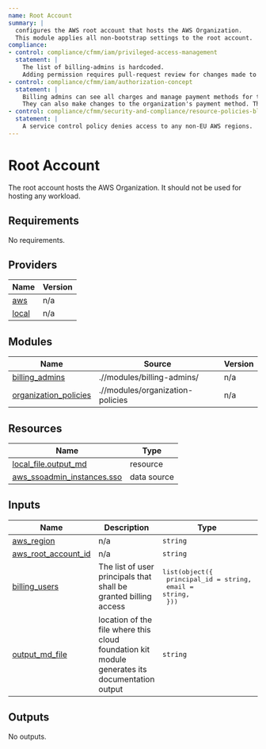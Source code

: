 ```yaml
---
name: Root Account
summary: |
  configures the AWS root account that hosts the AWS Organization.
  This module applies all non-bootstrap settings to the root account.
compliance:
- control: compliance/cfmm/iam/privileged-access-management
  statement: |
    The list of billing-admins is hardcoded.
    Adding permission requires pull-request review for changes made to the IaC code.
- control: compliance/cfmm/iam/authorization-concept
  statement: |
    Billing admins can see all charges and manage payment methods for the entire AWS organisation.
    They can also make changes to the organization's payment method. The billing admin is thus considered a privileged role.
- control: compliance/cfmm/security-and-compliance/resource-policies-blacklisting
  statement: |
    A service control policy denies access to any non-EU AWS regions.
---
```


# Root Account

The root account hosts the AWS Organization. It should not be used for hosting any workload.

<!-- BEGIN_TF_DOCS -->
## Requirements

No requirements.

## Providers

| Name | Version |
|------|---------|
| <a name="provider_aws"></a> [aws](#provider\_aws) | n/a |
| <a name="provider_local"></a> [local](#provider\_local) | n/a |

## Modules

| Name | Source | Version |
|------|--------|---------|
| <a name="module_billing_admins"></a> [billing\_admins](#module\_billing\_admins) | .//modules/billing-admins/ | n/a |
| <a name="module_organization_policies"></a> [organization\_policies](#module\_organization\_policies) | .//modules/organization-policies | n/a |

## Resources

| Name | Type |
|------|------|
| [local_file.output_md](https://registry.terraform.io/providers/hashicorp/local/latest/docs/resources/file) | resource |
| [aws_ssoadmin_instances.sso](https://registry.terraform.io/providers/hashicorp/aws/latest/docs/data-sources/ssoadmin_instances) | data source |

## Inputs

| Name | Description | Type | Default | Required |
|------|-------------|------|---------|:--------:|
| <a name="input_aws_region"></a> [aws\_region](#input\_aws\_region) | n/a | `string` | n/a | yes |
| <a name="input_aws_root_account_id"></a> [aws\_root\_account\_id](#input\_aws\_root\_account\_id) | n/a | `string` | n/a | yes |
| <a name="input_billing_users"></a> [billing\_users](#input\_billing\_users) | The list of user principals that shall be granted billing access | <pre>list(object({<br>    principal_id = string,<br>    email        = string,<br>  }))</pre> | `[]` | no |
| <a name="input_output_md_file"></a> [output\_md\_file](#input\_output\_md\_file) | location of the file where this cloud foundation kit module generates its documentation output | `string` | n/a | yes |

## Outputs

No outputs.
<!-- END_TF_DOCS -->